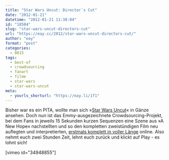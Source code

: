```yaml
---
title: "Star Wars Uncut: Director´s Cut"
date: "2012-01-21"
datetime: "2012-01-21 11:38:04"
id: "18504"
slug: "star-wars-uncut-directors-cut"
url: "https://eay.cc/2012/star-wars-uncut-directors-cut/"
author: "eay"
format: "post"
categories:
  - 0815
tags:
  - best-of
  - crowdsourcing
  - fanart
  - filme
  - star-wars
  - star-wars-uncut
meta:
  - yourls_shorturl: "https://eay.li/1f1"
---
```


Bisher war es ein PITA, wollte man sich »[Star Wars Uncut](http://www.starwarsuncut.com/)« in Gänze ansehen. Doch nun ist das Emmy-ausgezeichnete Crowdsourcing-Projekt, bei dem Fans in jeweils 15 Sekunden kurzen Sequenzen eine Szene aus »A New Hope« nachstellten und so den kompletten zweistündigen Film neu auflegten und interpretierten, [erstmals komplett in voller Länge](http://starwarsuncut.tumblr.com/post/16173021139/star-wars-uncut-directors-cut) online. Also nehmt euch zwei Stunden Zeit, lehnt euch zurück und klickt auf Play - es lohnt sich!

\[vimeo id="34948855"\]
